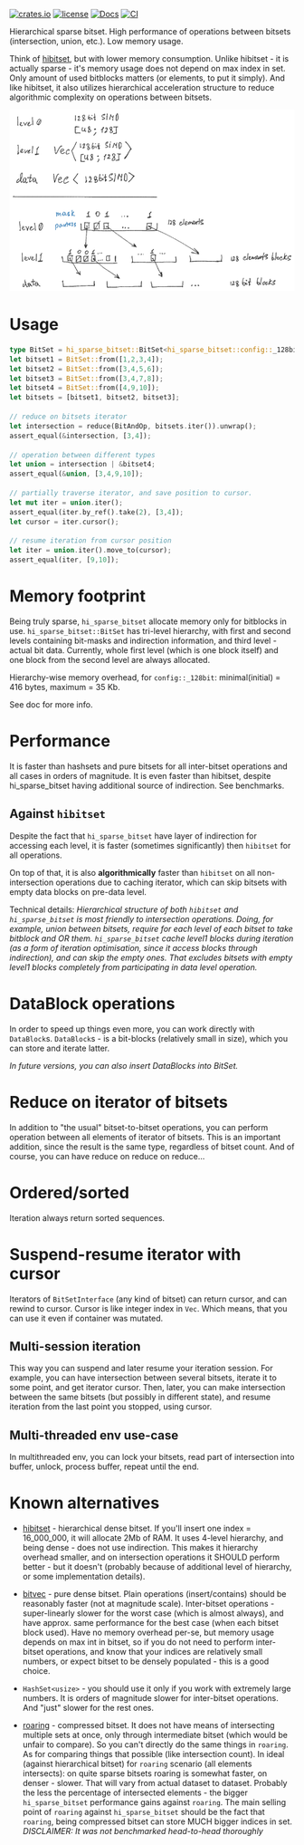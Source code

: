 [![crates.io](https://img.shields.io/crates/v/hi_sparse_bitset.svg)](https://crates.io/crates/hi_sparse_bitset)
[![license](https://img.shields.io/badge/license-Apache--2.0_OR_MIT-blue?style=flat-square)](#license)
[![Docs](https://docs.rs/hi_sparse_bitset/badge.svg)](https://docs.rs/hi_sparse_bitset)
[![CI](https://github.com/tower120/hi_sparse_bitset/actions/workflows/ci.yml/badge.svg?branch=main)](https://github.com/tower120/hi_sparse_bitset/actions/workflows/ci.yml)

Hierarchical sparse bitset. High performance of operations between bitsets (intersection, union, etc.).
Low memory usage.

Think of [hibitset](https://crates.io/crates/hibitset), but with lower memory consumption.
Unlike hibitset - it is actually sparse - it's memory usage does not depend on max index in set.
Only amount of used bitblocks matters (or elements, to put it simply).
And like hibitset, it also utilizes hierarchical acceleration structure to reduce
algorithmic complexity on operations between bitsets.

<picture>
  <source srcset="https://github.com/tower120/hi_sparse_bitset/raw/main/doc/hisparsebitset-dark-50.png" media="(prefers-color-scheme: dark)">
  <source srcset="https://github.com/tower120/hi_sparse_bitset/raw/main/doc/hisparsebitset-50.png" media="(prefers-color-scheme: light)">
  <img src="https://github.com/tower120/hi_sparse_bitset/raw/main/doc/hisparsebitset-bg-white-50.png">
</picture>

# Usage 

```rust
type BitSet = hi_sparse_bitset::BitSet<hi_sparse_bitset::config::_128bit>;
let bitset1 = BitSet::from([1,2,3,4]);
let bitset2 = BitSet::from([3,4,5,6]);
let bitset3 = BitSet::from([3,4,7,8]);
let bitset4 = BitSet::from([4,9,10]);
let bitsets = [bitset1, bitset2, bitset3];

// reduce on bitsets iterator
let intersection = reduce(BitAndOp, bitsets.iter()).unwrap();
assert_equal(&intersection, [3,4]);

// operation between different types
let union = intersection | &bitset4;
assert_equal(&union, [3,4,9,10]);

// partially traverse iterator, and save position to cursor.
let mut iter = union.iter();
assert_equal(iter.by_ref().take(2), [3,4]);
let cursor = iter.cursor();

// resume iteration from cursor position
let iter = union.iter().move_to(cursor);
assert_equal(iter, [9,10]);
```

# Memory footprint

Being truly sparse, `hi_sparse_bitset` allocate memory only for bitblocks in use.
`hi_sparse_bitset::BitSet` has tri-level hierarchy, with first and second levels
containing bit-masks and indirection information, and third level - actual bit data.
Currently, whole first level (which is one block itself) and one block from the
second level are always allocated.

Hierarchy-wise memory overhead, for `config::_128bit`:
minimal(initial) = 416 bytes, maximum = 35 Kb.

See doc for more info.

# Performance

It is faster than hashsets and pure bitsets for all inter-bitset operations
and all cases in orders of magnitude. It is even faster than 
hibitset, despite hi_sparse_bitset having additional source of
indirection. See benchmarks.

## Against `hibitset`

Despite the fact that `hi_sparse_bitset` have layer of indirection for accessing
each level, it is faster (sometimes significantly) then `hibitset` for all operations.

On top of that, it is also **algorithmically** faster than `hibitset` on 
all non-intersection operations due to caching iterator, which
can skip bitsets with empty data blocks on pre-data level. 

Technical details:
_Hierarchical structure of both `hibitset` and `hi_sparse_bitset` is most
friendly to intersection operations. Doing, for example, union between bitsets,
require for each level of each bitset to take bitblock and OR them. `hi_sparse_bitset`
cache level1 blocks during iteration (as a form of iteration optimisation, since it access 
blocks through indirection), 
and can skip the empty ones. That excludes bitsets with empty level1 blocks completely 
from participating in data level operation._

# DataBlock operations

In order to speed up things even more, you can work directly with
`DataBlock`s. `DataBlock`s - is a bit-blocks (relatively small in size), 
which you can store and iterate latter.

_In future versions, you can also insert DataBlocks into BitSet._

# Reduce on iterator of bitsets

In addition to "the usual" bitset-to-bitset operations,
you can perform operation between all elements of iterator of bitsets.
This is an important addition, since the result is the same type, regardless 
of bitset count. And of course, you can have reduce on reduce on reduce...

# Ordered/sorted

Iteration always return sorted sequences.

# Suspend-resume iterator with cursor

Iterators of `BitSetInterface` (any kind of bitset) can return cursor, 
and can rewind to cursor. Cursor is like integer index in `Vec`.
Which means, that you can use it even if container was mutated.

## Multi-session iteration

This way you can suspend and later resume your iteration 
session. For example, you can have intersection between several bitsets, iterate it
to some point, and get iterator cursor. Then, later,
you can make intersection between the same bitsets (but possibly in different state),
and resume iteration from the last point you stopped, using cursor.

## Multi-threaded env use-case

In multithreaded env, you can lock your bitsets, read part of intersection into buffer,
unlock, process buffer, repeat until the end.

# Known alternatives

* [hibitset](https://crates.io/crates/hibitset) - hierarchical dense bitset. 
    If you'll insert one index = 16_000_000, it will allocate 2Mb of RAM. 
    It uses 4-level hierarchy, and being dense - does not use indirection.
    This makes it hierarchy overhead smaller, and on intersection operations it SHOULD perform
    better - but it doesn't (probably because of additional level of hierarchy, or some 
    implementation details).

* [bitvec](https://crates.io/crates/bitvec) - pure dense bitset. Plain operations (insert/contains)
    should be reasonably faster (not at magnitude scale).
    Inter-bitset operations - super-linearly slower for the worst case (which is almost always), 
    and have approx. same performance for the best case (when each bitset block used).
    Have no memory overhead per-se, but memory usage depends on max int in bitset, 
    so if you do not need to perform inter-bitset operations,
    and know that your indices are relatively small numbers, or expect bitset to be
    densely populated - this is a good choice.

* `HashSet<usize>` - you should use it only if you work with extremely large numbers. 
   It is orders of magnitude slower for inter-bitset operations.
   And "just" slower for the rest ones.

*  [roaring](https://crates.io/crates/roaring) - compressed bitset. It does not have means of intersecting multiple
   sets at once, only through intermediate bitset (which would be unfair to compare). So you can't directly do the same things in `roaring`.
   As for comparing things that possible (like intersection count). In ideal (against hierarchical bitset) 
   for `roaring` scenario (all elements intersects): on quite sparse bitsets roaring is somewhat faster, on denser - slower. 
   That will vary from actual dataset to dataset. Probably the less the percentage of intersected 
   elements - the bigger `hi_sparse_bitset` performance gains against `roaring`.
   The main selling point of `roaring` against `hi_sparse_bitset` should be the fact that `roaring`, being
   compressed bitset can store MUCH bigger indices in set. _DISCLAIMER: It was not benchmarked head-to-head thoroughly_ 
